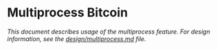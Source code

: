 # Multiprocess Bitcoin

_This document describes usage of the multiprocess feature. For design information, see the [design/multiprocess.md](design/multiprocess.md) file._
